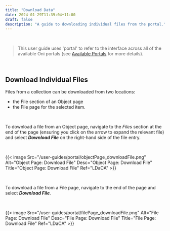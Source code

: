 ```yaml
---
title: "Download Data"
date: 2024-01-29T11:39:04+11:00
draft: false
description: "A guide to downloading individual files from the portal."
---
```


<br>

> This user guide uses 'portal' to refer to the interface across all of the available Oni portals (see [Available Portals](/resources/user-guides/portal/available-portals/) for more details).

<br>

## Download Individual Files

Files from a collection can be downloaded from two locations:
- the File section of an Object page
- the File page for the selected item.

<br>

To download a file from an Object page, navigate to the _Files_ section at the end of the page (ensuring you click on the arrow to expand the relevant file) and select ___Download File___ on the right-hand side of the file entry.

<br>

{{< image Src="/user-guides/portal/objectPage_downloadFile.png" Alt="Object Page: Download File" Desc="Object Page: Download File" Title="Object Page: Download File" Ref="LDaCA" >}}

<br>

To download a file from a File page, navigate to the end of the page and select ___Download File___.

<br>

{{< image Src="/user-guides/portal/filePage_downloadFile.png" Alt="File Page: Download File" Desc="File Page: Download File" Title="File Page: Download File" Ref="LDaCA" >}}

<br>

<!-- ## Download Multiple Files

TODO when we have this functionality -->